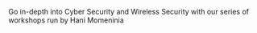 Go in-depth into Cyber Security and Wireless Security with our series of workshops run by Hani Momeninia
